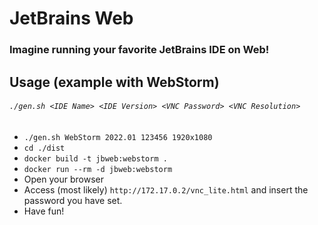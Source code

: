 # JetBrains Web
### Imagine running your favorite JetBrains IDE on Web!


## Usage (example with WebStorm)
###### `./gen.sh <IDE Name> <IDE Version> <VNC Password> <VNC Resolution>`
- `./gen.sh WebStorm 2022.01 123456 1920x1080`
- `cd ./dist`
- `docker build -t jbweb:webstorm .`
- `docker run --rm -d jbweb:webstorm`
- Open your browser
- Access (most likely) `http://172.17.0.2/vnc_lite.html` and insert the password you have set.
- Have fun!
